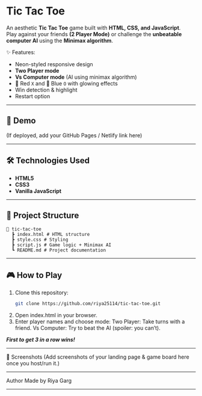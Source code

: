 # Tic Tac Toe

An aesthetic **Tic Tac Toe** game built with **HTML, CSS, and JavaScript**.  
Play against your friends **(2 Player Mode)** or challenge the **unbeatable computer AI** using the **Minimax algorithm**.  

✨ Features:
- Neon-styled responsive design
- **Two Player mode**
- **Vs Computer mode** (AI using minimax algorithm)
- 🔴 Red `X` and 🔵 Blue `O` with glowing effects
- Win detection & highlight
- Restart option

---

## 🚀 Demo
(If deployed, add your GitHub Pages / Netlify link here)

---

## 🛠️ Technologies Used
- **HTML5**
- **CSS3**
- **Vanilla JavaScript**

---

## 📂 Project Structure
    📁 tic-tac-toe
      ┣ index.html # HTML structure
      ┣ style.css # Styling
      ┣ script.js # Game logic + Minimax AI
      ┗ README.md # Project documentation
      
---

## 🎮 How to Play
1. Clone this repository:
   ```bash
   git clone https://github.com/riya25114/tic-tac-toe.git
2. Open index.html in your browser.
3. Enter player names and choose mode:
  Two Player: Take turns with a friend.
  Vs Computer: Try to beat the AI (spoiler: you can’t).

***First to get 3 in a row wins!***

---

📸 Screenshots
(Add screenshots of your landing page & game board here once you host/run it.)

---

Author
Made by Riya Garg

---
